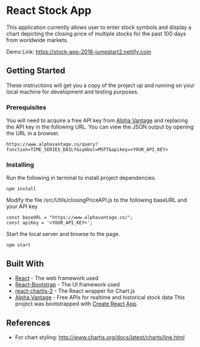 # React Stock App

This application currently allows user to enter stock symbols and display a chart depicting the closing price of multiple stocks for the past 100 days from worldwide markets.

Demo Link: https://stock-app-2018-jumpstart2.netlify.com

## Getting Started

These instructions will get you a copy of the project up and running on your local machine for development and testing purposes.

### Prerequisites

You will need to acquire a free API key from [Alpha Vantage](https://www.alphavantage.co/) and replacing the API key in the following URL.
You can view the JSON output by opening the URL in a browser.

```
https://www.alphavantage.co/query?function=TIME_SERIES_DAILY&symbol=MSFT&apikey=<YOUR_API_KEY>
```

### Installing

Run the following in terminal to install project dependencies.

```
npm install
```

Modify the file /src/Utils/closingPriceAPI.js to the following baseURL and your API key

```
const baseURL = "https://www.alphavantage.co/";
const apiKey = '<YOUR_API_KEY>';
```

Start the local server and browse to the page.

```
npm start
```

## Built With

- [React](https://reactjs.org) - The web framework used
- [React-Bootstrap](https://react-bootstrap.github.io/) - The UI framework used
- [react-chartjs-2](https://github.com/jerairrest/react-chartjs-2) - The React wrapper for Chart.js
- [Alpha Vantage](https://www.alphavantage.co/) - Free APIs for realtime and historical stock data
  This project was bootstrapped with [Create React App](https://github.com/facebookincubator/create-react-app).

## References

- For chart styling: http://www.chartjs.org/docs/latest/charts/line.html
